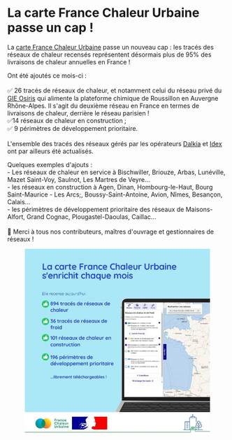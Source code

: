 # La carte France Chaleur Urbaine passe un cap !

La [carte France Chaleur Urbaine](/carte) passe un nouveau cap : les tracés des réseaux de chaleur recensés représentent désormais plus de 95% des livraisons de chaleur annuelles en France !&#x20;

Ont été ajoutés ce mois-ci :\
\
✅ 26 tracés de réseaux de chaleur, et notamment celui du réseau privé du [GIE Osiris](https://www.osiris-gie.com/) qui alimente la plateforme chimique de Roussillon en Auvergne Rhône-Alpes. Il s'agit du deuxième réseau en France en termes de livraisons de chaleur, derrière le réseau parisien !\
✅14 réseaux de chaleur en construction ;\
✅ 9 périmètres de développement prioritaire.\
\
L'ensemble des tracés des réseaux gérés par les opérateurs [Dalkia](https://www.dalkia.fr/) et [Idex](https://www.idex.fr/) ont par ailleurs été actualisés.

Quelques exemples d'ajouts :\
\- Les réseaux de chaleur en service à Bischwiller, Briouze, Arbas, Lunéville, Mazet Saint-Voy, Saulnot, Les Martres de Veyre...\
\- les réseaux en construction à Agen, Dinan, Hombourg-le-Haut, Bourg Saint-Maurice - Les Arcs;, Boussy-Saint-Antoine, Avion, Nîmes, Besançon, Calais... \
\- les périmètres de développement prioritaire des réseaux de Maisons-Alfort, Grand Cognac, Plougastel-Daoulas, Caillac... \
\
🙏 Merci à tous nos contributeurs, maîtres d'ouvrage et gestionnaires de réseaux !

<figure><img src=".gitbook/assets/FCU_carte_avril25.jpg" alt=""><figcaption></figcaption></figure>

